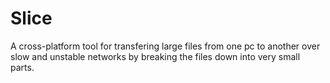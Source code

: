 # Slice
A cross-platform tool for transfering large files from one pc to another over slow and unstable networks by breaking the files down into very small parts.
